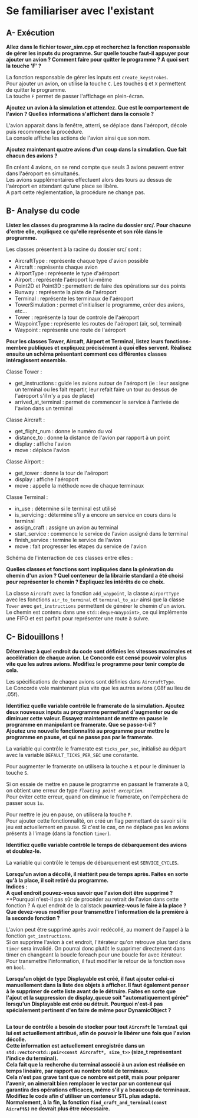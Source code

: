 # Se familiariser avec l'existant

## A- Exécution

**Allez dans le fichier tower_sim.cpp et recherchez la fonction responsable de gérer les inputs du programme. Sur quelle touche faut-il appuyer pour ajouter un avion ? Comment faire pour quitter le programme ? A quoi sert la touche 'F' ?**  

La fonction responsable de gérer les inputs est `create_keystrokes`.  
Pour ajouter un avion, on utilise la touche `C`. Les touches `Q` et `X` permettent de quitter le programme.  
La touche `F` permet de passer l'affichage en plein-écran.  


**Ajoutez un avion à la simulation et attendez. Que est le comportement de l'avion ? Quelles informations s'affichent dans la console ?**  

L'avion apparait dans la fenêtre, atterri, se déplace dans l'aéroport, décole puis recommence la procédure.  
La console affiche les actions de l'avion ainsi que son nom.  


**Ajoutez maintenant quatre avions d'un coup dans la simulation. Que fait chacun des avions ?**  

En créant 4 avions, on se rend compte que seuls 3 avions peuvent entrer dans l'aéroport en simultanés.  
Les avions supplémentaires effectuent alors des tours au dessus de l'aéroport en attendant qu'une place se libère.  
A part cette réglementation, la procédure ne change pas.  


## B- Analyse du code

**Listez les classes du programme à la racine du dossier src/. Pour chacune d'entre elle, expliquez ce qu'elle représente et son rôle dans le programme.**  

Les classes présentent à la racine du dossier src/ sont :  
* AircraftType : représente chaque type d'avion possible
* Aircraft : représente chaque avion
* AirportType : représente le type d'aéroport
* Airport : représente l'aéroport lui-même
* Point2D et Point3D : permettent de faire des opérations sur des points
* Runway : représente la piste de l'aéroport
* Terminal : représente les terminaux de l'aéroport
* TowerSimulation : permet d'initialiser le programme, créer des avions, etc...
* Tower : représente la tour de controle de l'aéroport
* WaypointType : représente les routes de l'aéroport (air, sol, terminal)
* Waypoint : représente une route de l'aéroport


**Pour les classes Tower, Aircaft, Airport et Terminal, listez leurs fonctions-membre publiques et expliquez précisément à quoi elles servent. Réalisez ensuite un schéma présentant comment ces différentes classes intéragissent ensemble.**  

Classe Tower :  
* get_instructions : guide les avions autour de l'aéroport (ie : leur assigne un terminal ou les fait repartir, leur refait faire un tour au dessus de l'aéroport s'il n'y a pas de place)
* arrived_at_terminal : permet de commencer le service à l'arrivée de l'avion dans un terminal

Classe Aircraft :
* get_flight_num : donne le numéro du vol
* distance_to : donne la distance de l'avion par rapport à un point
* display : affiche l'avion
* move : déplace l'avion

Classe Airport :
* get_tower : donne la tour de l'aéroport
* display : affiche l'aéroport
* move : appelle la méthode `move` de chaque terminaux

Classe Terminal : 
* in_use : détermine si le terminal est utilisé
* is_servicing : détermine s'il y a encore un service en cours dans le terminal
* assign_craft : assigne un avion au terminal
* start_service : commence le service de l'avion assigné dans le terminal
* finish_service : termine le service de l'avion
* move : fait progresser les étapes du service de l'avion

Schéma de l'interraction de ces classes entre elles :   
![]()


**Quelles classes et fonctions sont impliquées dans la génération du chemin d'un avion ? Quel conteneur de la librairie standard a été choisi pour représenter le chemin ? Expliquez les intérêts de ce choix.**  

La classe `Aircraft` avec la fonction `add_waypoint`, la classe `AirportType` avec les fonctions `air_to_terminal` et `terminal_to_air` ainsi que la classe `Tower` avec `get_instructions` permettent de générer le chemin d'un avion.  
Le chemin est contenu dans une `std::deque<Waypoint>`, ce qui implémente une FIFO et est parfait pour représenter une route à suivre.  


## C- Bidouillons !

**Déterminez à quel endroit du code sont définies les vitesses maximales et accélération de chaque avion. Le Concorde est censé pouvoir voler plus vite que les autres avions. Modifiez le programme pour tenir compte de cela.**  

Les spécifications de chaque avions sont définies dans `AircraftType`.  
Le Concorde vole maintenant plus vite que les autres avions (.08f au lieu de .05f).  


**Identifiez quelle variable contrôle le framerate de la simulation. Ajoutez deux nouveaux inputs au programme permettant d'augmenter ou de diminuer cette valeur. Essayez maintenant de mettre en pause le programme en manipulant ce framerate. Que se passe-t-il ?**  
**Ajoutez une nouvelle fonctionnalité au programme pour mettre le programme en pause, et qui ne passe pas par le framerate.**  

La variable qui contrôle le framerate est `ticks_per_sec`, initialisé au départ avec la variable `DEFAULT_TICKS_PER_SEC` une constante.  

Pour augmenter le framerate on utilisera la touche `A` et pour le diminuer la touche `S`.  

Si on essaie de mettre en pause le programme en passant le framerate à 0, on obtient une erreur de type *`floating point exception`*.  
Pour éviter cette erreur, quand on diminue le framerate, on l'empèchera de passer sous `1u`.  

Pour mettre le jeu en pause, on utilisera la touche `P`.  
Pour ajouter cette fonctionnalité, on créé un flag permettant de savoir si le jeu est actuellement en pause. Si c'est le cas, on ne déplace pas les avions présents à l'image (dans la fonction `timer`).  


**Identifiez quelle variable contrôle le temps de débarquement des avions et doublez-le.**  

La variable qui contrôle le temps de débarquement est `SERVICE_CYCLES`.  


**Lorsqu'un avion a décollé, il réattérit peu de temps après. Faites en sorte qu'à la place, il soit retiré du programme.**  
**Indices :**  
**A quel endroit pouvez-vous savoir que l'avion doit être supprimé ?**  
**Pourquoi n'est-il pas sûr de procéder au retrait de l'avion dans cette fonction ? A quel endroit de la callstack **pourriez-vous le faire à la place ?**  
**Que devez-vous modifier pour transmettre l'information de la première à la seconde fonction ?**  

L'avion peut être supprimé après avoir redécollé, au moment de l'appel à la fonction `get_instructions`.  
Si on supprime l'avion à cet endroit, l'itérateur qu'on retrouve plus tard dans `timer` sera invalidé. On pourrai donc plutôt le supprimer directement dans timer en changeant la boucle foreach pour une boucle for avec itérateur.  
Pour transmettre l'information, il faut modifier le retour de la fonction `move` en `bool`.  


**Lorsqu'un objet de type Displayable est créé, il faut ajouter celui-ci manuellement dans la liste des objets à afficher. Il faut également penser à le supprimer de cette liste avant de le détruire. Faites en sorte que l'ajout et la suppression de display_queue soit "automatiquement gérée" lorsqu'un Displayable est créé ou détruit. Pourquoi n'est-il pas spécialement pertinent d'en faire de même pour DynamicObject ?**  

```
```

**La tour de contrôle a besoin de stocker pour tout `Aircraft` le `Terminal` qui lui est actuellement attribué, afin de pouvoir le libérer une fois que l'avion décolle.**  
**Cette information est actuellement enregistrée dans un `std::vector<std::pair<const Aircraft*, size_t>>` (size_t représentant l'indice du terminal).**  
**Cela fait que la recherche du terminal associé à un avion est réalisée en temps linéaire, par rapport au nombre total de terminaux.**  
**Cela n'est pas grave tant que ce nombre est petit, mais pour préparer l'avenir, on aimerait bien remplacer le vector par un conteneur qui garantira des opérations efficaces, même s'il y a beaucoup de terminaux.**  
**Modifiez le code afin d'utiliser un conteneur STL plus adapté. Normalement, à la fin, la fonction `find_craft_and_terminal(const Aicraft&)` ne devrait plus être nécessaire.**  

